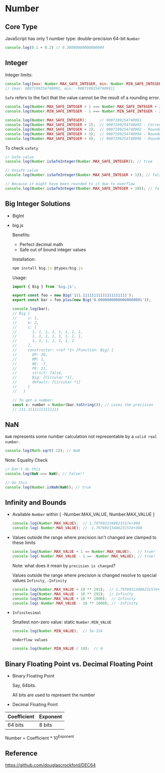# Number

## Core Type

JavaScript has only 1 number type: double-precision 64-bit `Number`

```JavaScript
console.log(0.1 + 0.2) // 0.30000000000000004
```

## Integer

Integer limits:

```JavaScript
console.log({max: Number.MAX_SAFE_INTEGER, min: Number.MIN_SAFE_INTEGER});
// {max: 9007199254740991, min: -9007199254740991}
```

`Safe` refers to the fact that the value cannot be the result of a rounding error.

```JavaScript
console.log(Number.MAX_SAFE_INTEGER + 1 === Number.MAX_SAFE_INTEGER + 2); // true!
console.log(Number.MIN_SAFE_INTEGER - 1 === Number.MIN_SAFE_INTEGER - 2); // true!

console.log(Number.MAX_SAFE_INTEGER);      // 9007199254740991
console.log(Number.MAX_SAFE_INTEGER + 1);  // 9007199254740992 - Correct
console.log(Number.MAX_SAFE_INTEGER + 2);  // 9007199254740992 - Rounded!
console.log(Number.MAX_SAFE_INTEGER + 3);  // 9007199254740994 - Rounded - correct by luck
console.log(Number.MAX_SAFE_INTEGER + 4);  // 9007199254740996 - Rounded!
```

To check `safety`

```JavaScript
// Safe value
console.log(Number.isSafeInteger(Number.MAX_SAFE_INTEGER)); // true

// Unsafe value
console.log(Number.isSafeInteger(Number.MAX_SAFE_INTEGER + 1)); // false

// Because it might have been rounded to it due to overflow
console.log(Number.isSafeInteger(Number.MAX_SAFE_INTEGER + 10)); // false
```

## Big Integer Solutions

* BigInt

* big.js

  Benefits:

  * Perfect decimal math
  * Safe out of bound integer values

  Installation:

  ```JavaScript
  npm install big.js @types/big.js
  ```

  Usage:

  ```JavaScript
  import { Big } from 'big.js';
  
  export const foo = new Big('111.11111111111111111111');
  export const bar = foo.plus(new Big('0.00000000000000000001'));
  
  console.log(bar);
  // Big {
  //     s: 1,
  //     e: 2,
  //     c: [
  //       1, 1, 1, 1, 1, 1, 1, 1,
  //       1, 1, 1, 1, 1, 1, 1, 1,
  //       1, 1, 1, 1, 1, 1, 2
  //     ],
  //     constructor: <ref *1> [Function: Big] {
  //       DP: 20,
  //       RM: 1,
  //       NE: -7,
  //       PE: 21,
  //       strict: false,
  //       Big: [Circular *1],
  //       default: [Circular *1]
  //     }
  //   }
  
  // To get a number:
  const x: number = Number(bar.toString()); // Loses the precision
  // 111.11111111111111
  ```

## NaN

`NaN` represents some number calculation not representable by a `valid real number`.

```JavaScript
console.log(Math.sqrt(-1)); // NaN
```

Note: Equality Check

```JavaScript
// Don't do this
console.log(NaN === NaN); // false!!

// Do this
console.log(Number.isNaN(NaN)); // true
```

## Infinity and Bounds

* Available `Number` within [ -Number.MAX_VALUE, Number.MAX_VALUE ] 

  ```JavaScript
  console.log(Number.MAX_VALUE);  // 1.7976931348623157e+308
  console.log(-Number.MAX_VALUE); // -1.7976931348623157e+308
  ```

* Values outside the range where precision isn't changed are clamped to these limits

  ```JavaScript
  console.log(Number.MAX_VALUE + 1 == Number.MAX_VALUE);   // true!
  console.log(-Number.MAX_VALUE - 1 == -Number.MAX_VALUE); // true!
  ```

  Note: what does it mean by `precision is changed`?

  Values outside the range where precision is changed resolve to special values `Infinity`, `-Infinity`

  ```JavaScript
  console.log(Number.MAX_VALUE + 10 ** 291);  // 1.7976931348623157e+308
  console.log(Number.MAX_VALUE - 10 ** 292);  // Infinity
  console.log(Number.MAX_VALUE + 10 ** 1000);  // Infinity
  console.log(-Number.MAX_VALUE - 10 ** 1000); // -Infinity
  ```

* `Infinitesimal`

  Smallest non-zero value: static `Number.MIN_VALUE`

  ```JavaScript
  console.log(Number.MIN_VALUE);  // 5e-324
  ```

  `Underflow values`

  ```js
  console.log(Number.MIN_VALUE / 10);  // 0
  ```

  

## Binary Floating Point vs. Decimal Floating Point

* Binary Floating Point

  Say, 64bits.

  All bits are used to represent the number

* Decimal Floating Point

| Coefficient | Exponent |
| ----------- | -------- |
| 64 bits     | 8 bits   |

Number = Coefficient * 10<sup>Exponent</sup>

## Reference 

https://github.com/douglascrockford/DEC64

